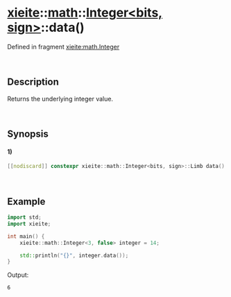 # [xieite](../../../../../xieite.md)\:\:[math](../../../../../math.md)\:\:[Integer<bits, sign>](../../../integer.md)\:\:data\(\)
Defined in fragment [xieite:math.Integer](../../../../../../src/math/integer.cpp)

&nbsp;

## Description
Returns the underlying integer value.

&nbsp;

## Synopsis
#### 1)
```cpp
[[nodiscard]] constexpr xieite::math::Integer<bits, sign>::Limb data() const noexcept;
```

&nbsp;

## Example
```cpp
import std;
import xieite;

int main() {
    xieite::math::Integer<3, false> integer = 14;

    std::println("{}", integer.data());
}
```
Output:
```
6
```
